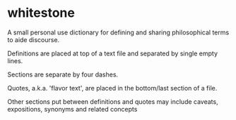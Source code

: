 # whitestone

A small personal use dictionary for defining and sharing philosophical terms to aide discourse.

Definitions are placed at top of a text file and separated by single empty lines.

Sections are separate by four dashes.

Quotes, a.k.a. 'flavor text', are placed in the bottom/last section of a file.

Other sections put between definitions and quotes may include caveats, expositions, synonyms and related concepts
